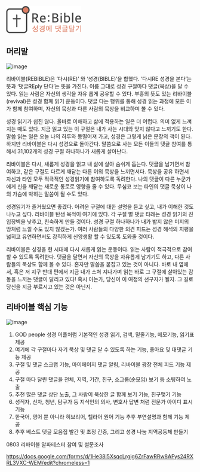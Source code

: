 ![Re:Bible logo](/logo.png)

## 머리말

![image](https://github.com/user-attachments/assets/1ad0f7d5-6c30-42ab-b60c-bda247882e77)

리바이블(REBIBLE)은 ‘다시(RE)’ 와 ‘성경(BIBLE)’을 합했다. ‘다시RE 성경을 본다’는 뜻과 ‘댓글REply 단다’는 뜻을 가진다. 이름 그대로 성경 구절마다 댓글(묵상)을 달 수 있다. 읽는 사람은 자신의 생각을 자유 롭게 공유할 수 있다. 부흥의 뜻도 있는 리바이블(revival)은 성경 함께 읽기 운동이다. 댓글 다는 행위를 통해 성경 읽는 과정에 모든 이가 함께 참여하며, 자신의 묵상과 다른 사람의 묵상을 비교하며 볼 수 있다.

성경 읽기가 쉽진 않다. 올바로 이해하고 삶에 적용하는 일은 더 어렵다. 의미 없게 느껴지는 때도 있다. 지금 읽고 있는 이 구절은 내가 사는 시대와 맞지 않다고 느끼기도 한다. 말씀 읽는 일은 오늘 나의 하루와 동떨어져 가고, 성경은 그렇게 낡은 문장의 책이 된다. 하지만 리바이블은 다시 성경으로 돌아간다. 말씀으로 사는 모든 이들의 댓글 참여를 통해서 31,102개의 성경 구절 하나하나가 새롭게 살아난다.

리바이블은 다시, 새롭게 성경을 읽고 내 삶에 살아 숨쉬게 돕는다. 댓글을 남기면서 참여하고, 같은 구절도 다르게 깨닫는 다른 이의 묵상을 느끼면서다. 묵상을 공유 하면서 자신과 타인 모두 적극적인 성경읽기에 참여하도록 독려한다. 나의 댓글이 다른 누군가에게 신을 깨닫는 새로운 통로로 영향을 줄 수 있다. 무심코 보는 타인의 댓글 묵상이 나의 가슴에 박히는 말씀이 될 수도 있다.

성경읽기가 즐거웠으면 좋겠다. 어려운 구절에 대한 설명을 듣고 싶고, 내가 이해한 것도 나누고 싶다. 리바이블 탄생 목적이 여기에 있다. 각 구절 별 댓글 타래는 성경 읽기의 진입장벽을 낮추고, 친숙하게 만들 것이다. 성경 구절 하나하나가 내가 밟지 않은 미지의 땅처럼 느낄 수도 있지 않겠는가. 여러 사람들의 다양한 의견 피드는 성경 해석의 지평을 넓히고 유연하면서도 강직하게 신앙생활 할 수 있도록 도와줄 것이다.

리바이블은 성경을 현 시대에 다시 새롭게 읽는 운동이다. 읽는 사람이 적극적으로 참여할 수 있도록 독려한다. 댓글을 달면서 자신의 묵상을 자유롭게 남기기도 하고, 다른 사람들의 묵상도 함께 볼 수 있다. 혼자만 말씀을 붙잡고 있는 것이 아니다. 바로 내 옆에서, 혹은 저 지구 반대 편에서 지금 내가 스쳐 지나가며 읽는 바로 그 구절에 살아있는 감동을 느끼는 댓글이 달리고 있다! 혹시 아는가, 당신이 이 여정의 선구자가 될지.
그 길로 당신을 지금 부르시고 있는 것은 아닌지.

## 리바이블 핵심 기능

![image](https://github.com/user-attachments/assets/d12d3ab9-e49b-4512-9475-f9e62db1c56c)

1. GOD people 성경 어플처럼 기본적인 성경 읽기, 검색, 밑줄기능, 메모기능, 읽기표 제공
2. 여기에 각 구절마다 자기 묵상 및 댓글 달 수 있도록 하는 기능, 좋아요 및 대댓글 기능 제공
3. 구절 및 댓글 스크랩 기능, 마이페이지 댓글 알림, 리바이블 광장 전체 피드 기능 제공
4. 구절 마다 달린 댓글을 전체, 지역, 기간, 친구, 소그룹(순모임) 보기 등 소팅하여 노출
5. 추천 많은 댓글 상단 노출, 그 사람이 묵상한 글 함께 보기 기능, 친구맺기 기능
6. 성직자, 신자, 청년, 탐구가 등 지식인의 의사, 변호사 답변 처럼 전문가 아이디 표시 기능
7. 한국어, 영어 뿐 아니라 히브리어, 헬라어 원어 기능 추후 부연설명과 함께 기능 제공
8. 추후 베스트 댓글 모음집 발간 및 초정 간증, 그리고 성경 나눔 지역공동체 만들기


0803 리바이블 알파테스터 참여 및 설문조사 

https://docs.google.com/forms/d/1He38l5XsqcLrgjg6ZrFawRRw8AFys24RXRL3VXC-WEM/edit?chromeless=1
